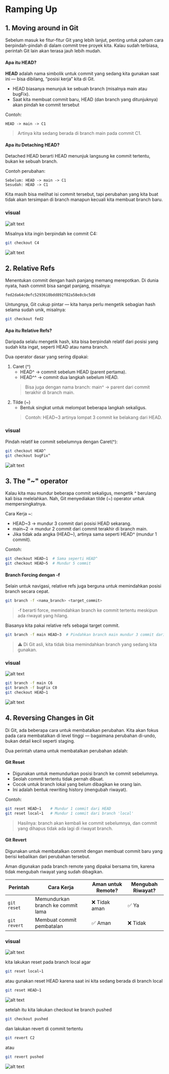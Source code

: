 # Ramping Up
## 1. Moving around in Git
Sebelum masuk ke fitur-fitur Git yang lebih lanjut, penting untuk paham cara berpindah-pindah di dalam commit tree proyek kita.
Kalau sudah terbiasa, perintah Git lain akan terasa jauh lebih mudah.

#### Apa itu HEAD?
**HEAD** adalah nama simbolik untuk commit yang sedang kita gunakan saat ini — bisa dibilang, “posisi kerja” kita di Git.
- HEAD biasanya menunjuk ke sebuah branch (misalnya main atau bugFix).
- Saat kita membuat commit baru, HEAD (dan branch yang ditunjuknya) akan pindah ke commit tersebut

Contoh:
```
HEAD -> main -> C1
```
> Artinya kita sedang berada di branch main pada commit C1.

#### Apa itu Detaching HEAD?
Detached HEAD berarti HEAD menunjuk langsung ke commit tertentu, bukan ke sebuah branch.

Contoh perubahan:
```
Sebelum: HEAD -> main -> C1
Sesudah: HEAD -> C1
```

Kita masih bisa melihat isi commit tersebut, tapi perubahan yang kita buat tidak akan tersimpan di branch manapun kecuali kita membuat branch baru.

### visual
![alt text](<images/2_Ramping Up/image.png>)

Misalnya kita ingin berpindah ke commit C4:

```bash
git checkout C4
```

![alt text](<images/2_Ramping Up/image-1.png>)

## 2. Relative Refs
Menentukan commit dengan hash panjang memang merepotkan. Di dunia nyata, hash commit bisa sangat panjang, misalnya:

```
fed2da64c0efc5293610bdd892f82a58e8cbc5d8
```

Untungnya, Git cukup pintar — kita hanya perlu mengetik sebagian hash selama sudah unik, misalnya:

```bash
git checkout fed2
```

#### Apa itu Relative Refs?
Daripada selalu mengetik hash, kita bisa berpindah relatif dari posisi yang sudah kita ingat, seperti HEAD atau nama branch.

Dua operator dasar yang sering dipakai:
1. Caret (^)
   - HEAD^ → commit sebelum HEAD (parent pertama).
   - HEAD^^ → commit dua langkah sebelum HEAD.
   > Bisa juga dengan nama branch: main^ → parent dari commit terakhir di branch main.
2. Tilde (~)
   - Bentuk singkat untuk melompat beberapa langkah sekaligus.
   > Contoh: HEAD~3 artinya lompat 3 commit ke belakang dari HEAD.

### visual
<!-- misalnya kita Pindah ke commit tertentu:
```bash
git checkout C4
```
atau ke branch:
```bash
git checkout bugFix
```
![alt text](<images/2_Ramping Up/image-2.png>) -->

Pindah relatif ke commit sebelumnya dengan Caret(^):
```bash
git checkout HEAD^
git checkout bugFix^
```
![alt text](<images/2_Ramping Up/image-3.png>)

## 3. The "~" operator
Kalau kita mau mundur beberapa commit sekaligus, mengetik ^ berulang kali bisa melelahkan.
Nah, Git menyediakan tilde (~) operator untuk mempersingkatnya.

Cara Kerja ~:
- HEAD~3 → mundur 3 commit dari posisi HEAD sekarang.
- main~2 → mundur 2 commit dari commit terakhir di branch main.
- Jika tidak ada angka (HEAD~), artinya sama seperti HEAD^ (mundur 1 commit).

Contoh:
```bash
git checkout HEAD~1  # Sama seperti HEAD^
git checkout HEAD~5  # Mundur 5 commit
```

#### Branch Forcing dengan -f
Selain untuk navigasi, relative refs juga berguna untuk memindahkan posisi branch secara cepat.

```bash
git branch -f <nama_branch> <target_commit>
```

> -f berarti force, memindahkan branch ke commit tertentu meskipun ada riwayat yang hilang.

Biasanya kita pakai relative refs sebagai target commit.
```bash
git branch -f main HEAD~3  # Pindahkan branch main mundur 3 commit dari HEAD
```

> ⚠️ Di Git asli, kita tidak bisa memindahkan branch yang sedang kita gunakan.

### visual
![alt text](<images/2_Ramping Up/image-4.png>)

```bash
git branch -f main C6
git branch -f bugFix C0
git checkout HEAD~1
```

![alt text](<images/2_Ramping Up/image-5.png>)

## 4. Reversing Changes in Git
Di Git, ada beberapa cara untuk membatalkan perubahan.
Kita akan fokus pada cara membatalkan di level tinggi — bagaimana perubahan di-undo, bukan detail kecil seperti staging.

Dua perintah utama untuk membatalkan perubahan adalah:

#### Git Reset
- Digunakan untuk memundurkan posisi branch ke commit sebelumnya.
- Seolah commit tertentu tidak pernah dibuat.
- Cocok untuk branch lokal yang belum dibagikan ke orang lain.
- Ini adalah bentuk rewriting history (mengubah riwayat).

Contoh:
```bash
git reset HEAD~1    # Mundur 1 commit dari HEAD
git reset local~1   # Mundur 1 commit dari branch 'local'
```
> Hasilnya: branch akan kembali ke commit sebelumnya, dan commit yang dihapus tidak ada lagi di riwayat branch.

#### Git Revert
Digunakan untuk membatalkan commit dengan membuat commit baru yang berisi kebalikan dari perubahan tersebut.

Aman digunakan pada branch remote yang dipakai bersama tim, karena tidak mengubah riwayat yang sudah dibagikan.

| Perintah     | Cara Kerja                        | Aman untuk Remote? | Mengubah Riwayat? |
| ------------ | --------------------------------- | ------------------ | ----------------- |
| `git reset`  | Memundurkan branch ke commit lama | ❌ Tidak aman       | ✅ Ya              |
| `git revert` | Membuat commit pembatalan         | ✅ Aman             | ❌ Tidak           |


### visual
![alt text](<images/2_Ramping Up/image-6.png>)

kita lakukan reset pada branch local agar
```bash
git reset local~1
```
atau gunakan reset HEAD karena saat ini kita sedang berada di branch local
```bash
git reset HEAD~1
```

![alt text](<images/2_Ramping Up/image-7.png>)

setelah itu kita lakukan checkout ke branch pushed
```bash
git checkout pushed
```
dan lakukan revert di commit tertentu
```bash
git revert C2
```
atau
```bash
git revert pushed
```

![alt text](<images/2_Ramping Up/image-8.png>)
